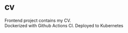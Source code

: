 # cv
Frontend project contains my CV.<br> Dockerized with Github Actions CI. Deployed to Kubernetes
